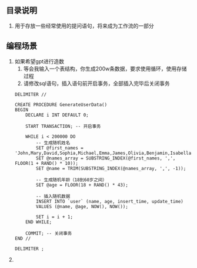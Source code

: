 ## 目录说明
1. 用于存放一些经常使用的提问语句，将来成为工作流的一部分

## 编程场景
1. 如果希望gpt进行造数
   1. 等会我输入一个表结构，你生成200w条数据，要求使用循环，使用存储过程
   2. 请修改sql语句，插入语句前开启事务，全部插入完毕后关闭事务
   ```
   DELIMITER //
   
   CREATE PROCEDURE GenerateUserData()
   BEGIN
       DECLARE i INT DEFAULT 0;
   
       START TRANSACTION; -- 开启事务
   
       WHILE i < 200000 DO
           -- 生成随机姓名
           SET @first_names = 'John,Mary,David,Sophia,Michael,Emma,James,Olivia,Benjamin,Isabella';
           SET @names_array = SUBSTRING_INDEX(@first_names, ',', FLOOR(1 + RAND() * 10));
           SET @name = TRIM(SUBSTRING_INDEX(@names_array, ',', -1));
   
           -- 生成随机年龄（18到60岁之间）
           SET @age = FLOOR(18 + RAND() * 43);
   
           -- 插入随机数据
           INSERT INTO `user` (name, age, insert_time, update_time) 
           VALUES (@name, @age, NOW(), NOW());
   
           SET i = i + 1;
       END WHILE;
   
       COMMIT; -- 关闭事务
   END //
   
   DELIMITER ;
   
   ```
2. 